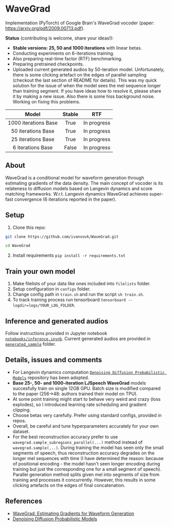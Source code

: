 # WaveGrad
Implementation (PyTorch) of Google Brain's WaveGrad vocoder (paper: https://arxiv.org/pdf/2009.00713.pdf).

**Status** (contributing is welcome, share your ideas!):
* **Stable versions: 25, 50 and 1000 iterations** with linear betas.
* Conducting experiments on 6-iterations training.
* Also preparing real-time factor (RTF) benchmarking.
* Preparing pretrained checkpoints.
* Uploaded current generated audios by 50-teration model. Unfortunately, there is some clicking artefact on the edges of parallel sampling (checkout the last section of README for details). This was my quick solution for the issue of when the model sees the mel sequence longer than training segment. If you have ideas how to resolve it, please share it by making a new issue. Also there is some hiss background noise. Working on fixing this problems.

|         Model        | Stable |     RTF     |
|:--------------------:|:------:|-------------|
| 1000 iterations Base |  True  | In progress |
| 50 iterations Base   |  True  | In progress |
| 25 iterations Base   |  True  | In progress |
| 6 iterations Base    |  False | In progress |

## About

WaveGrad is a conditional model for waveform generation through estimating gradients of the data density. The main concept of vocoder is its relateness to diffusion models based on Langevin dynamics and score matching frameworks. W.r.t. Langevin dynamics WaveGrad achieves super-fast convergence (6 iterations reported in the paper).

## Setup

1. Clone this repo:

```bash
git clone https://github.com/ivanvovk/WaveGrad.git

cd WaveGrad
```

2. Install requirements `pip install -r requirements.txt`

## Train your own model

1. Make filelists of your data like ones included into `filelists` folder.
2. Setup configuration in `configs` folder.
3. Change config path in `train.sh` and run the script `sh train.sh`.
4. To track training process run tensorboard `tensorboard --logdir=logs/YOUR_LOG_FOLDER`.

## Inference and generated audios

Follow instructions provided in Jupyter notebook [`notebooks/inference.ipynb`](notebooks/inference.ipynb). Current generated audios are provided in [`generated_sample`](generated_samples/) folder.

## Details, issues and comments

* For Langevin dynamics computation [`Denoising Diffusion Probabilistic Models`](https://github.com/hojonathanho/diffusion) repository has been adopted.
* **Base 25-, 50- and 1000-iteration LJSpeech WaveGrad** models succesfully train on single 12GB GPU. Batch size is modified compared to the paper (256->48: authors trained their model on TPU).
* At some point training might start to behave very weird and crazy (loss explodes), so I introduced learning rate scheduling and gradient clipping.
* Choose betas very carefully. Prefer using standard configs, provided in repos.
* Overall, be careful and tune hyperparameters accurately for your own dataset.
* For the best reconstruction accuracy prefer to use `wavegrad.sample_subregions_parallel(...)` method instead of `wavegrad.sample(...)`. During training the model has seen only the small segments of speech, thus reconstruction accuracy degrades on the longer mel sequences with time (I have determined the reason: because of positional encoding - the model hasn't seen longer encoding during training but just the corresponding one for a small segment of speech). Parallel generation method splits given mel into segments of size from training and processes it concurrently. However, this results in some clicking artefacts on the edges of final concatenation.

## References

* [WaveGrad: Estimating Gradients for Waveform Generation](https://arxiv.org/pdf/2009.00713.pdf)
* [Denoising Diffusion Probabilistic Models](https://arxiv.org/pdf/2006.11239.pdf)
